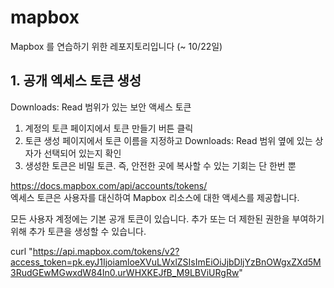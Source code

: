 # mapbox

Mapbox 를 연습하기 위한 레포지토리입니다 (~ 10/22일)

## 1. 공개 엑세스 토큰 생성

Downloads: Read 범위가 있는 보안 액세스 토큰

1. 계정의 토큰 페이지에서 토큰 만들기 버튼 클릭
2. 토큰 생성 페이지에서 토큰 이름을 지정하고 Downloads: Read 범위 옆에 있는 상자가 선택되어 있는지 확인
3. 생성한 토큰은 비밀 토큰. 즉, 안전한 곳에 복사할 수 있는 기회는 단 한번 뿐

https://docs.mapbox.com/api/accounts/tokens/  
엑세스 토큰은 사용자를 대신하여 Mapbox 리소스에 대한 액세스를 제공합니다.

모든 사용자 계정에는 기본 공개 토큰이 있습니다. 추가 또는 더 제한된 권한을 부여하기 위해 추가 토큰을 생성할 수 있습니다.

curl "https://api.mapbox.com/tokens/v2?access_token=pk.eyJ1IjoiamloeXVuLWxlZSIsImEiOiJjbDljYzBnOWgxZXd5M3RudGEwMGwxdW84In0.urWHXKEJfB_M9LBViURgRw"
